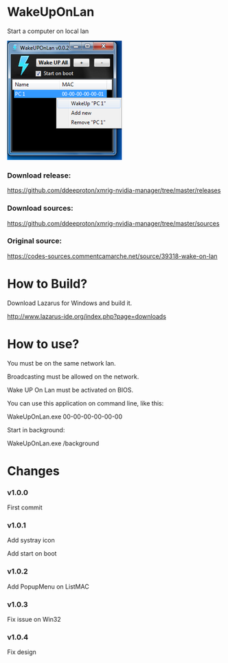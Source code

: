 # WakeUpOnLan
Start a computer on local lan

![](preview.png)

### Download release:

https://github.com/ddeeproton/xmrig-nvidia-manager/tree/master/releases

### Download sources:

https://github.com/ddeeproton/xmrig-nvidia-manager/tree/master/sources

### Original source: 

https://codes-sources.commentcamarche.net/source/39318-wake-on-lan

# How to Build?

Download Lazarus for Windows and build it. 

http://www.lazarus-ide.org/index.php?page=downloads

# How to use?

You must be on the same network lan. 

Broadcasting must be allowed on the network.

Wake UP On Lan must be activated on BIOS.

You can use this application on command line, like this:

WakeUpOnLan.exe 00-00-00-00-00-00

Start in background:

WakeUpOnLan.exe /background

# Changes

### v1.0.0 

First commit

### v1.0.1

Add systray icon

Add start on boot

### v1.0.2

Add PopupMenu on ListMAC

### v1.0.3

Fix issue on Win32

### v1.0.4

Fix design
